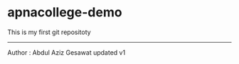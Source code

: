 # apnacollege-demo
This is my first git repositoty
_____________________
Author : Abdul Aziz Gesawat updated v1
